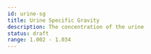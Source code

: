 ```yaml
---
id: urine-sg
title: Urine Specific Gravity
description: The concentration of the urine
status: draft
range: 1.002 - 1.034
---
```


